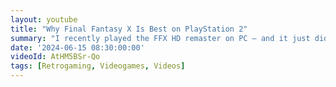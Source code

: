 ```yaml
---
layout: youtube
title: "Why Final Fantasy X Is Best on PlayStation 2"
summary: "I recently played the FFX HD remaster on PC – and it just didn't look right. Here's why I think it's better on PlayStation 2."
date: '2024-06-15 08:30:00:00'
videoId: AtHM5BSr-Qo
tags: [Retrogaming, Videogames, Videos]
---
```



